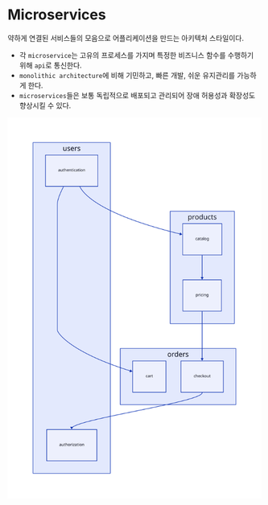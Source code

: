 # Microservices
약하게 연결된 서비스들의 모음으로 어플리케이션을 만드는 아키텍처 스타일이다.
- 각 `microservice`는 고유의 프로세스를 가지며 특정한 비즈니스 함수를 수행하기 위해 `api`로 통신한다.
- `monolithic architecture`에 비해 기민하고, 빠른 개발, 쉬운 유지관리를 가능하게 한다.
- `microservices`들은 보통 독립적으로 배포되고 관리되어 장애 허용성과 확장성도 향상시킬 수 있다.

![[microservices.svg]](https://github.com/riumr/TIL/blob/40e037352bf7606b8390680fb5127d08814984f0/CS/%EC%95%84%ED%82%A4%ED%85%8D%EC%B3%90%20%ED%8C%A8%ED%84%B4/microservices.svg)
